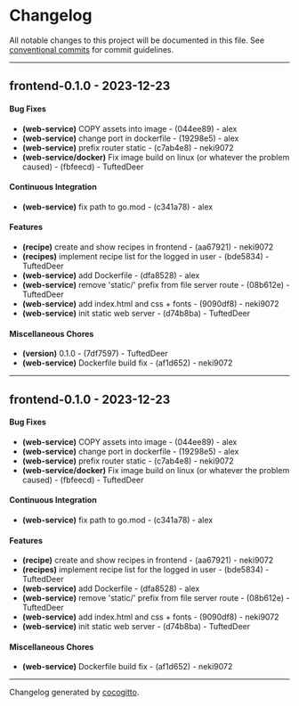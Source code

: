 # Changelog
All notable changes to this project will be documented in this file. See [conventional commits](https://www.conventionalcommits.org/) for commit guidelines.

- - -
## frontend-0.1.0 - 2023-12-23
#### Bug Fixes
- **(web-service)** COPY assets into image - (044ee89) - alex
- **(web-service)** change port in dockerfile - (19298e5) - alex
- **(web-service)** prefix router static - (c7ab4e8) - neki9072
- **(web-service/docker)** Fix image build on linux (or whatever the problem caused) - (fbfeecd) - TuftedDeer
#### Continuous Integration
- **(web-service)** fix path to go.mod - (c341a78) - alex
#### Features
- **(recipe)** create and show recipes in frontend - (aa67921) - neki9072
- **(recipes)** implement recipe list for the logged in user - (bde5834) - TuftedDeer
- **(web-service)** add Dockerfile - (dfa8528) - alex
- **(web-service)** remove 'static/' prefix from file server route - (08b612e) - TuftedDeer
- **(web-service)** add index.html and css + fonts - (9090df8) - neki9072
- **(web-service)** init static web server - (d74b8ba) - TuftedDeer
#### Miscellaneous Chores
- **(version)** 0.1.0 - (7df7597) - TuftedDeer
- **(web-service)** Dockerfile build fix - (af1d652) - neki9072

- - -

## frontend-0.1.0 - 2023-12-23
#### Bug Fixes
- **(web-service)** COPY assets into image - (044ee89) - alex
- **(web-service)** change port in dockerfile - (19298e5) - alex
- **(web-service)** prefix router static - (c7ab4e8) - neki9072
- **(web-service/docker)** Fix image build on linux (or whatever the problem caused) - (fbfeecd) - TuftedDeer
#### Continuous Integration
- **(web-service)** fix path to go.mod - (c341a78) - alex
#### Features
- **(recipe)** create and show recipes in frontend - (aa67921) - neki9072
- **(recipes)** implement recipe list for the logged in user - (bde5834) - TuftedDeer
- **(web-service)** add Dockerfile - (dfa8528) - alex
- **(web-service)** remove 'static/' prefix from file server route - (08b612e) - TuftedDeer
- **(web-service)** add index.html and css + fonts - (9090df8) - neki9072
- **(web-service)** init static web server - (d74b8ba) - TuftedDeer
#### Miscellaneous Chores
- **(web-service)** Dockerfile build fix - (af1d652) - neki9072

- - -

Changelog generated by [cocogitto](https://github.com/cocogitto/cocogitto).